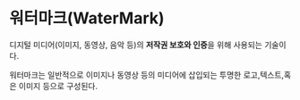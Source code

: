 # 워터마크(WaterMark)

디지털 미디어(이미지, 동영상, 음악 등)의 **저작권 보호와 인증**을 위해 사용되는 기술이다.

워터마크는 일반적으로 이미지나 동영상 등의 미디어에 삽입되는 투명한 로고,텍스트,혹은 이미지 등으로 구성된다.
